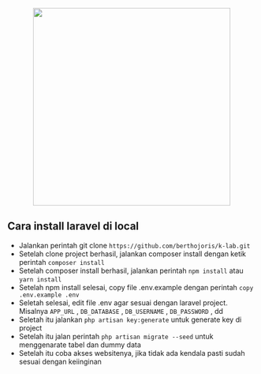 <p align="center"><a href="https://laravel.com" target="_blank"><img src="https://raw.githubusercontent.com/laravel/art/master/logo-lockup/5%20SVG/2%20CMYK/1%20Full%20Color/laravel-logolockup-cmyk-red.svg" width="400"></a></p>

## Cara install laravel di local

-   Jalankan perintah git clone `https://github.com/berthojoris/k-lab.git`
-   Setelah clone project berhasil, jalankan composer install dengan ketik perintah `composer install`
-   Setelah composer install berhasil, jalankan perintah `npm install` atau `yarn install`
-   Setelah npm install selesai, copy file .env.example dengan perintah `copy .env.example .env`
-   Seletah selesai, edit file .env agar sesuai dengan laravel project. Misalnya `APP_URL` , `DB_DATABASE` , `DB_USERNAME` , `DB_PASSWORD` , dd
-   Seletah itu jalankan `php artisan key:generate` untuk generate key di project
-   Setelah itu jalan perintah `php artisan migrate --seed` untuk menggenarate tabel dan dummy data
-   Setelah itu coba akses websitenya, jika tidak ada kendala pasti sudah sesuai dengan keiinginan

